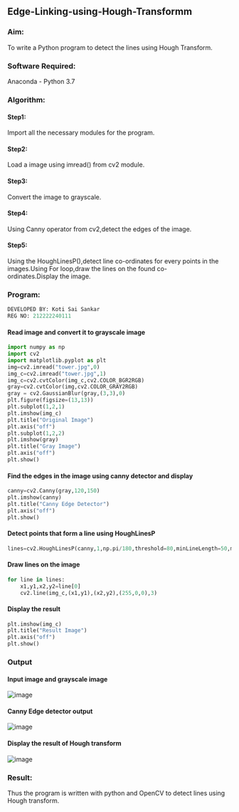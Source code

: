 ## Edge-Linking-using-Hough-Transformm
### Aim:
To write a Python program to detect the lines using Hough Transform.

### Software Required:
Anaconda - Python 3.7

### Algorithm:
#### Step1:

Import all the necessary modules for the program.
#### Step2:

Load a image using imread() from cv2 module.
#### Step3:

Convert the image to grayscale.
#### Step4:

Using Canny operator from cv2,detect the edges of the image.
#### Step5:

Using the HoughLinesP(),detect line co-ordinates for every points in the images.Using For loop,draw the lines on the found co-ordinates.Display the image.
### Program:
```python
DEVELOPED BY: Koti Sai Sankar
REG NO: 212222240111
```
#### Read image and convert it to grayscale image
```python
import numpy as np
import cv2
import matplotlib.pyplot as plt
img=cv2.imread("tower.jpg",0)
img_c=cv2.imread("tower.jpg",1)
img_c=cv2.cvtColor(img_c,cv2.COLOR_BGR2RGB)
gray=cv2.cvtColor(img,cv2.COLOR_GRAY2RGB)
gray = cv2.GaussianBlur(gray,(3,3),0)
plt.figure(figsize=(13,13))
plt.subplot(1,2,1)
plt.imshow(img_c)
plt.title("Original Image")
plt.axis("off")
plt.subplot(1,2,2)
plt.imshow(gray)
plt.title("Gray Image")
plt.axis("off")
plt.show()
```
#### Find the edges in the image using canny detector and display
```python
canny=cv2.Canny(gray,120,150)
plt.imshow(canny)
plt.title("Canny Edge Detector")
plt.axis("off")
plt.show()
```
#### Detect points that form a line using HoughLinesP
```python
lines=cv2.HoughLinesP(canny,1,np.pi/180,threshold=80,minLineLength=50,maxLineGap=250)
```
#### Draw lines on the image
```python
for line in lines:
    x1,y1,x2,y2=line[0]
    cv2.line(img_c,(x1,y1),(x2,y2),(255,0,0),3)
```
#### Display the result
```python
plt.imshow(img_c)
plt.title("Result Image")
plt.axis("off")
plt.show()
```
### Output

#### Input image and grayscale image
![image](https://github.com/Nagul71/Edge-Linking-using-Hough-Transformm/assets/118661118/1bc258f6-46b9-4460-8394-3bc545cfd093)




#### Canny Edge detector output


![image](https://github.com/Nagul71/Edge-Linking-using-Hough-Transformm/assets/118661118/cb67a35e-b16f-4b0c-bf7c-6f4ee44d33d8)


#### Display the result of Hough transform

![image](https://github.com/Nagul71/Edge-Linking-using-Hough-Transformm/assets/118661118/b6012487-7334-4bb8-8d64-1253f3be405e)


### Result:
Thus the program is written with python and OpenCV to detect lines using Hough transform.



